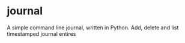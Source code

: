 # journal
A simple command line journal, written in Python. Add, delete and list timestamped journal entires
